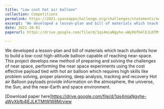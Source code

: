 ```yaml
---
title: "Low cost hot air balloon"
collection: Competitions
permalink: https://2021.spaceappschallenge.org/challenges/statements/near-space-near-you/teams/ecstatic-paradox/project/
excerpt: 'We developed a lesson-plan and bill of materials which teach students how to build a low-cost high-altitude balloon capable of reaching near-space. This project develops new method of preparing and solving the challenges of near space, performing the near space experiments using the cost effective payload tied with hot air balloon which requires high skills like problem solving, proper planning, deep analysis, tracking and recovery Hot air Balloon payloads provide information on the atmosphere, the universe, the Sun, and the near-Earth and space environment.'
date: 2021-10-01
paperurl: https://drive.google.com/file/d/1qs4miaNgyhe-aWyXbfb4lEJLKTMtWW8M/view

---
```

We developed a lesson-plan and bill of materials which teach students how to build a low-cost high-altitude balloon capable of reaching near-space. This project develops new method of preparing and solving the challenges of near space, performing the near space experiments using the cost effective payload tied with hot air balloon which requires high skills like problem solving, proper planning, deep analysis, tracking and recovery Hot air Balloon payloads provide information on the atmosphere, the universe, the Sun, and the near-Earth and space environment.

[Download paper here]https://drive.google.com/file/d/1qs4miaNgyhe-aWyXbfb4lEJLKTMtWW8M/view
